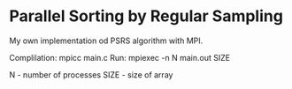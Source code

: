 # Parallel Sorting by Regular Sampling

My own implementation od PSRS algorithm with MPI.

Complilation: mpicc main.c
Run: mpiexec -n N main.out SIZE

N - number of processes
SIZE - size of array
